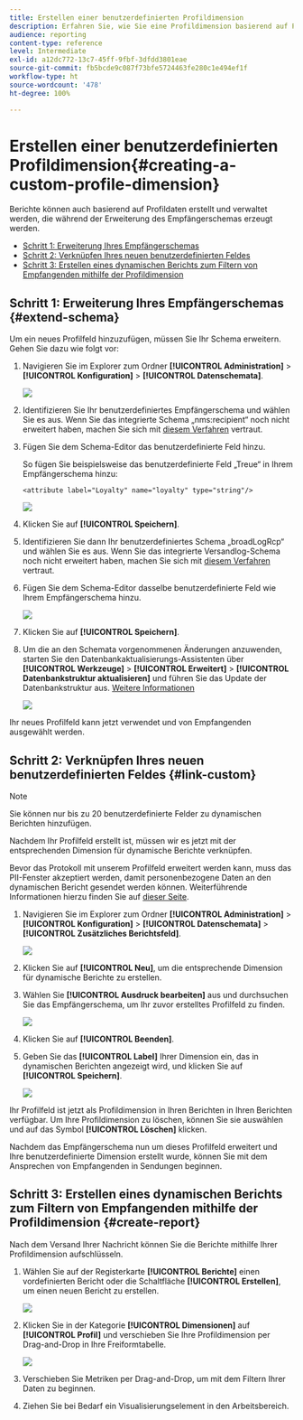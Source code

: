 ```yaml
---
title: Erstellen einer benutzerdefinierten Profildimension
description: Erfahren Sie, wie Sie eine Profildimension basierend auf Profildaten erstellen.
audience: reporting
content-type: reference
level: Intermediate
exl-id: a12dc772-13c7-45ff-9fbf-3dfdd3801eae
source-git-commit: fb5bcde9c087f73bfe5724463fe280c1e494ef1f
workflow-type: ht
source-wordcount: '478'
ht-degree: 100%

---
```


# Erstellen einer benutzerdefinierten Profildimension{#creating-a-custom-profile-dimension}

Berichte können auch basierend auf Profildaten erstellt und verwaltet werden, die während der Erweiterung des Empfängerschemas erzeugt werden.

* [Schritt 1: Erweiterung Ihres Empfängerschemas](##extend-schema)
* [Schritt 2: Verknüpfen Ihres neuen benutzerdefinierten Feldes](#link-custom)
* [Schritt 3: Erstellen eines dynamischen Berichts zum Filtern von Empfangenden mithilfe der Profildimension](#create-report)

## Schritt 1: Erweiterung Ihres Empfängerschemas {#extend-schema}

Um ein neues Profilfeld hinzuzufügen, müssen Sie Ihr Schema erweitern. Gehen Sie dazu wie folgt vor:

1. Navigieren Sie im Explorer zum Ordner **[!UICONTROL Administration]** > **[!UICONTROL Konfiguration]** > **[!UICONTROL Datenschemata]**.

   ![](assets/custom_field_1.png)

1. Identifizieren Sie Ihr benutzerdefiniertes Empfängerschema und wählen Sie es aus. Wenn Sie das integrierte Schema „nms:recipient“ noch nicht erweitert haben, machen Sie sich mit [diesem Verfahren](https://experienceleague.adobe.com/de/docs/campaign/campaign-v8/developer/shemas-forms/extend-schema) vertraut.

1. Fügen Sie dem Schema-Editor das benutzerdefinierte Feld hinzu.

   So fügen Sie beispielsweise das benutzerdefinierte Feld „Treue“ in Ihrem Empfängerschema hinzu:

   ```
   <attribute label="Loyalty" name="loyalty" type="string"/>
   ```

   ![](assets/custom_field_2.png)

1. Klicken Sie auf **[!UICONTROL Speichern]**.

1. Identifizieren Sie dann Ihr benutzerdefiniertes Schema „broadLogRcp“ und wählen Sie es aus. Wenn Sie das integrierte Versandlog-Schema noch nicht erweitert haben, machen Sie sich mit [diesem Verfahren](https://experienceleague.adobe.com/de/docs/campaign/campaign-v8/developer/shemas-forms/extend-schema) vertraut.

1. Fügen Sie dem Schema-Editor dasselbe benutzerdefinierte Feld wie Ihrem Empfängerschema hinzu.

   ![](assets/custom_field_3.png)

1. Klicken Sie auf **[!UICONTROL Speichern]**.

1. Um die an den Schemata vorgenommenen Änderungen anzuwenden, starten Sie den Datenbankaktualisierungs-Assistenten über **[!UICONTROL Werkzeuge]** > **[!UICONTROL Erweitert]** > **[!UICONTROL Datenbankstruktur aktualisieren]** und führen Sie das Update der Datenbankstruktur aus. [Weitere Informationen](https://experienceleague.adobe.com/de/docs/campaign/campaign-v8/developer/shemas-forms/update-database-structure)

   ![](assets/custom_field_4.png)

Ihr neues Profilfeld kann jetzt verwendet und von Empfangenden ausgewählt werden.

## Schritt 2: Verknüpfen Ihres neuen benutzerdefinierten Feldes {#link-custom}

>[!NOTE]
>
> Sie können nur bis zu 20 benutzerdefinierte Felder zu dynamischen Berichten hinzufügen.

Nachdem Ihr Profilfeld erstellt ist, müssen wir es jetzt mit der entsprechenden Dimension für dynamische Berichte verknüpfen.

Bevor das Protokoll mit unserem Profilfeld erweitert werden kann, muss das PII-Fenster akzeptiert werden, damit personenbezogene Daten an den dynamischen Bericht gesendet werden können. Weiterführende Informationen hierzu finden Sie auf [dieser Seite](pii-agreement.md).

1. Navigieren Sie im Explorer zum Ordner **[!UICONTROL Administration]** > **[!UICONTROL Konfiguration]** > **[!UICONTROL Datenschemata]** > **[!UICONTROL Zusätzliches Berichtsfeld]**.

   ![](assets/custom_field_5.png)

1. Klicken Sie auf **[!UICONTROL Neu]**, um die entsprechende Dimension für dynamische Berichte zu erstellen.

1. Wählen Sie **[!UICONTROL Ausdruck bearbeiten]** aus und durchsuchen Sie das Empfängerschema, um Ihr zuvor erstelltes Profilfeld zu finden.

   ![](assets/custom_field_6.png)

1. Klicken Sie auf **[!UICONTROL Beenden]**.

1. Geben Sie das **[!UICONTROL Label]** Ihrer Dimension ein, das in dynamischen Berichten angezeigt wird, und klicken Sie auf **[!UICONTROL Speichern]**.

   ![](assets/custom_field_7.png)

Ihr Profilfeld ist jetzt als Profildimension in Ihren Berichten in Ihren Berichten verfügbar. Um Ihre Profildimension zu löschen, können Sie sie auswählen und auf das Symbol **[!UICONTROL Löschen]** klicken.

Nachdem das Empfängerschema nun um dieses Profilfeld erweitert und Ihre benutzerdefinierte Dimension erstellt wurde, können Sie mit dem Ansprechen von Empfangenden in Sendungen beginnen.

## Schritt 3: Erstellen eines dynamischen Berichts zum Filtern von Empfangenden mithilfe der Profildimension {#create-report}

Nach dem Versand Ihrer Nachricht können Sie die Berichte mithilfe Ihrer Profildimension aufschlüsseln.

1. Wählen Sie auf der Registerkarte **[!UICONTROL Berichte]** einen vordefinierten Bericht oder die Schaltfläche **[!UICONTROL Erstellen]**, um einen neuen Bericht zu erstellen.

   ![](assets/custom_field_8.png)

1. Klicken Sie in der Kategorie **[!UICONTROL Dimensionen]** auf **[!UICONTROL Profil]** und verschieben Sie Ihre Profildimension per Drag-and-Drop in Ihre Freiformtabelle.

   ![](assets/custom_field_9.png)

1. Verschieben Sie Metriken per Drag-and-Drop, um mit dem Filtern Ihrer Daten zu beginnen.

1. Ziehen Sie bei Bedarf ein Visualisierungselement in den Arbeitsbereich.

